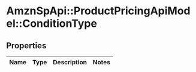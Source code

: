 # AmznSpApi::ProductPricingApiModel::ConditionType

## Properties
Name | Type | Description | Notes
------------ | ------------- | ------------- | -------------

